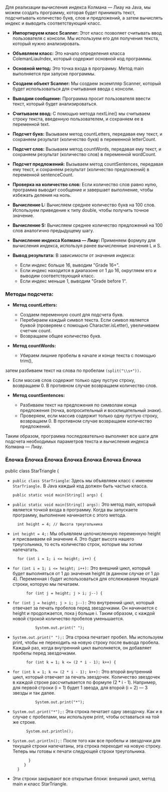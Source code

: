 Для реализации вычисления индекса Колмана — Лиау на Java, мы можем создать программу, которая будет принимать текст, подсчитывать количество букв, слов и предложений, а затем вычислять индекс и выводить соответствующий класс.



- **Импортируем класс Scanner:** Этот класс позволяет считывать ввод пользователя с консоли. Мы используем его для получения текста, который нужно анализировать.



- **Объявляем класс:** Это начало определения класса ColemanLiauIndex, который содержит основной код программы.

    

- **Основной метод:** Это точка входа в программу. Метод main выполняется при запуске программы.

        

- **Создаем объект Scanner:** Мы создаем экземпляр Scanner, который будет использоваться для считывания ввода с консоли.

      

- **Выводим сообщение:** Программа просит пользователя ввести текст, который будет анализироваться.

       

- **Считываем ввод:** С помощью метода nextLine() мы считываем строку текста, введенную пользователем, и сохраняем ее в переменной text.

       

- **Подсчет букв:** Вызываем метод countLetters, передавая ему текст, и сохраняем результат (количество букв) в переменной letterCount.

        

- **Подсчет слов:** Вызываем метод countWords, передавая ему текст, и сохраняем результат (количество слов) в переменной wordCount.

       

- **Подсчет предложений:** Вызываем метод countSentences, передавая ему текст, и сохраняем результат (количество предложений) в переменной sentenceCount.

     

- **Проверка на количество слов:** Если количество слов равно нулю, программа выводит сообщение и завершает выполнение, чтобы избежать деления на ноль.

        

- **Вычисление L:** Вычисляем среднее количество букв на 100 слов. Используем приведение к типу double, чтобы получить точное значение.

        

- **Вычисление S:** Вычисляем среднее количество предложений на 100 слов аналогично предыдущему шагу.

        

- **Вычисление индекса Колмана — Лиау:** Применяем формулу для вычисления индекса, используя ранее вычисленные значения L и S.

    
- **Вывод результата:** В зависимости от значения индекса:
  - Если индекс больше 16, выводим "Grade 16+".
  - Если индекс находится в диапазоне от 1 до 16, округляем его и выводим соответствующий класс.
  - Если индекс меньше 1, выводим "Grade before 1".

### Методы подсчета:



- **Метод countLetters:**
  - Создаем переменную count для подсчета букв.
  - Перебираем каждый символ текста. Если символ является буквой (проверяем с помощью Character.isLetter), увеличиваем счетчик count.
  - Возвращаем общее количество букв.

 

- **Метод countWords:**
  - Убираем лишние пробелы в начале и конце текста с помощью trim(),


затем разбиваем текст на слова по пробелам ```(split("\\s+")).```
  - Если массив слов содержит только одну пустую строку, возвращаем 0. В противном случае возвращаем количество слов.



- **Метод countSentences:**
  - Разбиваем текст на предложения по символам конца предложения (точка, вопросительный и восклицательный знаки).
  - Проверяем, если массив содержит только одну пустую строку, возвращаем 0. В противном случае возвращаем количество предложений.

Таким образом, программа последовательно выполняет все шаги для подсчета необходимых параметров текста и вычисления индекса Колмана — Лиау.


### Ёлочка Ёлочка Ёлочка Ёлочка Ёлочка Ёлочка Ёлочка



public class StarTriangle {

- ```public class StarTriangle```: Здесь мы объявляем класс с именем ```StarTriangle.``` В Java каждый код должен быть частью класса.

    ```public static void main(String[] args) {```

- ```public static void main(String[] args):``` Это метод main, который является точкой входа в программу. Когда вы запускаете программу, выполнение начинается с этого метода.

        int height = 4; // Высота треугольника

- `````int height = 4;:````` Мы объявляем целочисленную переменную height и присваиваем ей значение 4. Это будет высота нашего треугольника, то есть количество строк, которые мы хотим напечатать.

        for (int i = 1; i <= height; i++) {

- ```for (int i = 1; i <= height; i++):``` Это внешний цикл, который будет выполняться от 1 до значения height (в данном случае от 1 до 4). Переменная i будет использоваться для отслеживания текущей строки, которую мы печатаем.

            for (int j = height; j > i; j--) {

- ```for (int j = height; j > i; j--):``` Это внутренний цикл, который отвечает за печать пробелов перед звездочками. Он начинается с height и продолжается, пока j больше i. Таким образом, с каждой новой строкой количество пробелов уменьшается.

                System.out.print(" ");

- ```System.out.print(" ");:``` Эта строка печатает пробел. Мы используем print, чтобы не переходить на новую строку после вывода пробела. Каждый раз, когда внутренний цикл выполняется, он добавляет пробелы перед звездочками.

            for (int k = 1; k <= (2 * i - 1); k++) {

- ```for (int k = 1; k <= (2 * i - 1); k++):``` Это второй внутренний цикл, который отвечает за печать звездочек. Количество звездочек в каждой строке рассчитывается по формуле (2 * i - 1). Например, для первой строки (i = 1) будет 1 звезда, для второй (i = 2) — 3 звезды и так далее.

                System.out.print("*");

- ```System.out.print("*");:``` Эта строка печатает одну звездочку. Как и в случае с пробелами, мы используем print, чтобы оставаться на той же строке.

            System.out.println();

- ```System.out.println();:``` После того как все пробелы и звездочки для текущей строки напечатаны, эта строка переходит на новую строку. Теперь мы готовы к печати следующей строки треугольника.

             }
           }
        }

- Эти строки закрывают все открытые блоки: внешний цикл, метод main и класс StarTriangle.